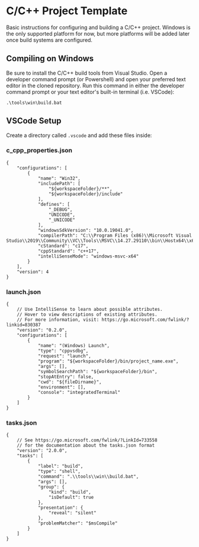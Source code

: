 # C/C++ Project Template
Basic instructions for configuring and building a C/C++ project. Windows is the only supported platform for now, but more platforms will be added later once build systems are configured.

## Compiling on Windows
Be sure to install the C/C++ build tools from Visual Studio. Open a developer command prompt (or Powershell) 
and open your preferred text editor in the cloned repository. Run this command in either the developer command prompt
or your text editor's built-in terminal (i.e. VSCode):

`.\tools\win\build.bat`


## VSCode Setup
Create a directory called `.vscode` and add these files inside:

### c_cpp_properties.json
```jsonc
{
    "configurations": [
        {
            "name": "Win32",
            "includePath": [
                "${workspaceFolder}/**",
                "${workspaceFolder}/include"
            ],
            "defines": [
                "_DEBUG",
                "UNICODE",
                "_UNICODE"
            ],
            "windowsSdkVersion": "10.0.19041.0",
            "compilerPath": "C:\\Program Files (x86)\\Microsoft Visual Studio\\2019\\Community\\VC\\Tools\\MSVC\\14.27.29110\\bin\\Hostx64\\x64\\cl.exe",
            "cStandard": "c17",
            "cppStandard": "c++17",
            "intelliSenseMode": "windows-msvc-x64"
        }
    ],
    "version": 4
}
```

### launch.json
```jsonc
{
    // Use IntelliSense to learn about possible attributes.
    // Hover to view descriptions of existing attributes.
    // For more information, visit: https://go.microsoft.com/fwlink/?linkid=830387
    "version": "0.2.0",
    "configurations": [
        {
            "name": "(Windows) Launch",
            "type": "cppvsdbg",
            "request": "launch",
            "program": "${workspaceFolder}/bin/project_name.exe",
            "args": [],
            "symbolSearchPath": "${workspaceFolder}/bin",
            "stopAtEntry": false,
            "cwd": "${fileDirname}",
            "environment": [],
            "console": "integratedTerminal"
        }
    ]
}
```

### tasks.json
```jsonc
{
    // See https://go.microsoft.com/fwlink/?LinkId=733558
    // for the documentation about the tasks.json format
    "version": "2.0.0",
    "tasks": [
        {
            "label": "build",
            "type": "shell",
            "command": ".\\tools\\win\\build.bat",
            "args": [],
            "group": {
                "kind": "build",
                "isDefault": true
            },
            "presentation": {
                "reveal": "silent"
            },
            "problemMatcher": "$msCompile"
        }
    ]
}
```
